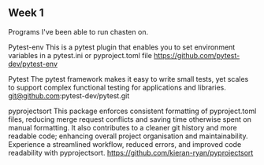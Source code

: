 ## Week 1

Programs I've been able to run chasten on.

Pytest-env
This is a pytest plugin that enables you to set environment variables in a pytest.ini or pyproject.toml file
https://github.com/pytest-dev/pytest-env

Pytest
The pytest framework makes it easy to write small tests, yet scales to support complex functional testing for applications and libraries.
git@github.com:pytest-dev/pytest.git

pyprojectsort
This package enforces consistent formatting of pyproject.toml files, reducing merge request conflicts and saving time otherwise spent on manual formatting. It also contributes to a cleaner git history and more readable code; enhancing overall project organisation and maintainability. Experience a streamlined workflow, reduced errors, and improved code readability with pyprojectsort.
https://github.com/kieran-ryan/pyprojectsort





